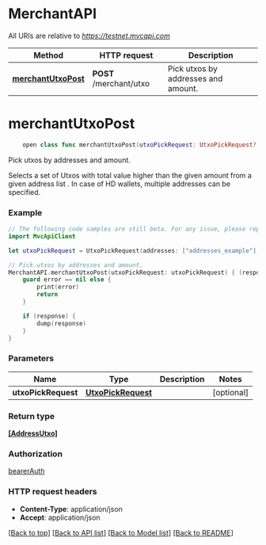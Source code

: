 # MerchantAPI

All URIs are relative to *https://testnet.mvcapi.com*

Method | HTTP request | Description
------------- | ------------- | -------------
[**merchantUtxoPost**](MerchantAPI.md#merchantutxopost) | **POST** /merchant/utxo | Pick utxos by addresses and amount.


# **merchantUtxoPost**
```swift
    open class func merchantUtxoPost(utxoPickRequest: UtxoPickRequest? = nil, completion: @escaping (_ data: [AddressUtxo]?, _ error: Error?) -> Void)
```

Pick utxos by addresses and amount.

Selects a set of Utxos with total value higher than the given amount from a given address list . In case of HD wallets, multiple addresses can be specified.

### Example 
```swift
// The following code samples are still beta. For any issue, please report via http://github.com/OpenAPITools/openapi-generator/issues/new
import MvcApiClient

let utxoPickRequest = UtxoPickRequest(addresses: ["addresses_example"], amount: 123) // UtxoPickRequest |  (optional)

// Pick utxos by addresses and amount.
MerchantAPI.merchantUtxoPost(utxoPickRequest: utxoPickRequest) { (response, error) in
    guard error == nil else {
        print(error)
        return
    }

    if (response) {
        dump(response)
    }
}
```

### Parameters

Name | Type | Description  | Notes
------------- | ------------- | ------------- | -------------
 **utxoPickRequest** | [**UtxoPickRequest**](UtxoPickRequest.md) |  | [optional] 

### Return type

[**[AddressUtxo]**](AddressUtxo.md)

### Authorization

[bearerAuth](../README.md#bearerAuth)

### HTTP request headers

 - **Content-Type**: application/json
 - **Accept**: application/json

[[Back to top]](#) [[Back to API list]](../README.md#documentation-for-api-endpoints) [[Back to Model list]](../README.md#documentation-for-models) [[Back to README]](../README.md)

